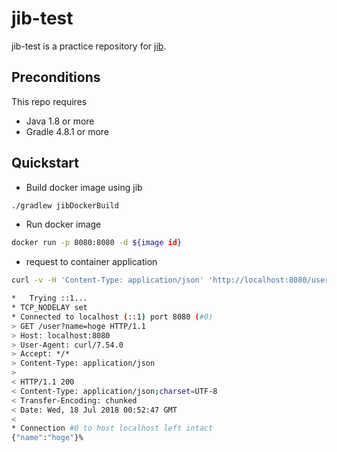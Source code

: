 # jib-test
jib-test is a practice repository for [jib](https://github.com/GoogleContainerTools/jib).

## Preconditions
This repo requires
* Java 1.8 or more
* Gradle 4.8.1 or more

## Quickstart

* Build docker image using jib

```bash
./gradlew jibDockerBuild
```

* Run docker image

```bash
docker run -p 8080:8080 -d ${image id}
```

* request to container application

```bash
curl -v -H 'Content-Type: application/json' 'http://localhost:8080/user?name=hoge'

*   Trying ::1...
* TCP_NODELAY set
* Connected to localhost (::1) port 8080 (#0)
> GET /user?name=hoge HTTP/1.1
> Host: localhost:8080
> User-Agent: curl/7.54.0
> Accept: */*
> Content-Type: application/json
>
< HTTP/1.1 200
< Content-Type: application/json;charset=UTF-8
< Transfer-Encoding: chunked
< Date: Wed, 18 Jul 2018 00:52:47 GMT
<
* Connection #0 to host localhost left intact
{"name":"hoge"}%
```
